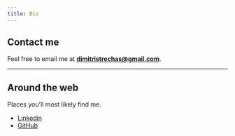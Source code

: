 ```yaml
---
title: Bio
---
```


## Contact me

Feel free to email me at **dimitristrechas@gmail.com**.

---

## Around the web

Places you'll most likely find me.

- [Linkedin](https://www.linkedin.com/in/dimitristrechas/)
- [GitHub](https://github.com/dimitristrechas)
